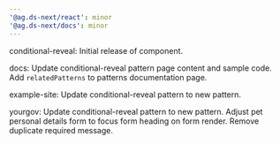```yaml
---
'@ag.ds-next/react': minor
'@ag.ds-next/docs': minor
---
```


conditional-reveal: Initial release of component.

docs: Update conditional-reveal pattern page content and sample code. Add `relatedPatterns` to patterns documentation page. 

example-site: Update conditional-reveal pattern to new pattern.

yourgov: Update conditional-reveal pattern to new pattern. Adjust pet personal details form to focus form heading on form render. Remove duplicate required message.